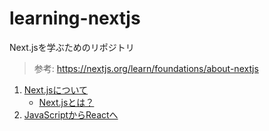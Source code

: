 # learning-nextjs

Next.jsを学ぶためのリポジトリ

> 参考: https://nextjs.org/learn/foundations/about-nextjs

1. [Next.jsについて](https://github.com/ittokun/learning-nextjs/blob/main/docs/ch00-00-about-nextjs.md)
   - [Next.jsとは？](https://github.com/ittokun/learning-nextjs/blob/main/docs/ch00-01-what-is-nextjs.md)
2. [JavaScriptからReactへ](https://github.com/ittokun/learning-nextjs/blob/main/docs/ch01-00-from-javascript-to-react.md)
